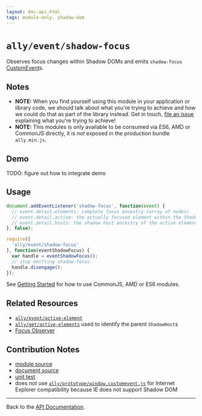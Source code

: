 ```yaml
---
layout: doc-api.html
tags: module-only, shadow-dom
---
```


# `ally/event/shadow-focus`

Observes focus changes within Shadow DOMs and emits `shadow-focus` [CustomEvent](https://developer.mozilla.org/en/docs/Web/API/CustomEvent)s.


## Notes

* **NOTE:** When you find yourself using this module in your application or library code, we should talk about what you're trying to achieve and how we could do that as part of the library instead. Get in touch, [file an issue](https://github.com/medialize/ally.js/issues) explaining what you're trying to achieve!
* **NOTE:** This modules is only available to be consumed via ES6, AMD or CommonJS directly, it is *not* exposed in the production bundle `ally.min.js`.


## Demo

TODO: figure out how to integrate demo


## Usage

```js
document.addEventListener('shadow-focus', function(event) {
  // event.detail.elements: complete focus ancestry (array of nodes)
  // event.detail.active: the actually focused element within the Shadow DOM
  // event.detail.hosts: the shadow host ancestry of the active element
}, false);

require([
  'ally/event/shadow-focus'
], function(eventShadowFocus) {
  var handle = eventShadowFocus();
  // stop emitting shadow-focus
  handle.disengage();
});
```

See [Getting Started](../../getting-started.md) for how to use CommonJS, AMD or ES6 modules.


## Related Resources

* [`ally/event/active-element`](active-element.md)
* [`ally/get/active-elements`](../get/active-elements.md) used to identify the parent `ShadowHost`s
* [Focus Observer](https://github.com/cdata/focus-observer)


## Contribution Notes

* [module source](https://github.com/medialize/ally.js/blob/master/src/event/shadow-focus.js)
* [document source](https://github.com/medialize/ally.js/blob/master/docs/api/event/shadow-focus.md)
* [unit test](https://github.com/medialize/ally.js/blob/master/test/unit/event.shadow-focus.test.js)
* does *not* use [`ally/prototype/window.customevent.js`](https://github.com/medialize/ally.js/blob/master/src/prototype/window.customevent.js) for Internet Explorer compatibility because IE does not support Shadow DOM


---

Back to the [API Documentation](../README.md).

